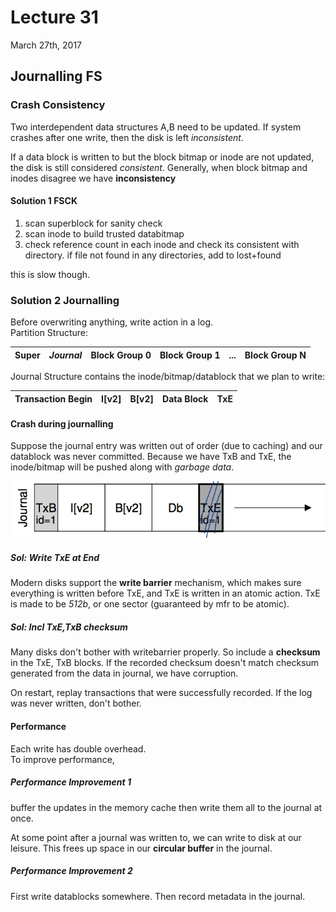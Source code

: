 # Lecture 31
March 27th, 2017

## Journalling FS 

### Crash Consistency 
Two interdependent data structures A,B need to be updated. If system crashes after one write, then the disk is left *inconsistent*. 

If a data block is written to but the block bitmap or inode are not updated, the disk is still considered *consistent*. Generally, when block bitmap and inodes disagree we have **inconsistency**

#### Solution 1 FSCK
1. scan superblock for sanity check
2. scan inode to build trusted databitmap
3. check reference count in each inode and check its consistent with directory. if file not found in any directories, add to lost+found 

this is slow though. 

### Solution 2 Journalling
Before overwriting anything, write action in a log.  
Partition Structure:

|Super|_Journal_|Block Group 0| Block Group 1|...|Block Group N|
|---|---|---|---|---|---|

Journal Structure contains the inode/bitmap/datablock that we plan to write:  

|Transaction Begin|I[v2]|B[v2]|Data Block|TxE|
|---|---|---|---|---|

#### Crash during journalling
Suppose the journal entry was written out of order (due to caching) and our datablock was never committed. Because we have TxB and TxE, the inode/bitmap will be pushed along with *garbage data*. 

![slide deck 24, page 12](images/lec21_journal.png)

##### Sol: Write TxE at End
Modern disks support the **write barrier** mechanism, which makes sure everything is written before TxE, and TxE is written in an atomic action. TxE is made to be _512b_, or one sector (guaranteed by mfr to be atomic).

##### Sol: Incl TxE,TxB checksum
Many disks don't bother with writebarrier properly. So include a **checksum** in the TxE, TxB blocks. If the recorded checksum doesn't match checksum generated from the data in journal, we have corruption. 

On restart, replay transactions that were successfully recorded. If the log was never written, don't bother. 

#### Performance 
Each write has double overhead.  
To improve performance, 
##### Performance Improvement 1 
buffer the updates in the memory cache then write them all to the journal at once. 

At some point after a journal was written to, we can write to disk at our leisure. This frees up space in our **circular buffer** in the journal. 

##### Performance Improvement 2
First write datablocks somewhere. Then record metadata in the journal. 
